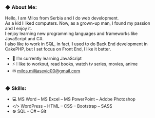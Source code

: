 #
### ◆ About Me:
Hello, I am Milos from Serbia and I do web development. <br>
As a kid I liked computers. Now, as a grown-up man, I found my passion and I enjoy it. <br>
I enjoy learning new programming languages and frameworks like JavaScript and C#. <br>
I also like to work in SQL, in fact, I used to do Back End development in CakePHP, but I set focus on Front End, I like it better. <br>
- 🧩 I’m currently learning JavaScript
- ⚡ I like to workout, read books, watch tv series, movies, anime
- ✉ milos.milijasevic00@gmail.com
#
### ◆ Skills:
- 💻 MS Word – MS Excel – MS PowerPoint – Adobe Photoshop
- </> WordPress – HTML – CSS – Bootstrap – SASS
- ⚙ SQL – C# – Git
#
